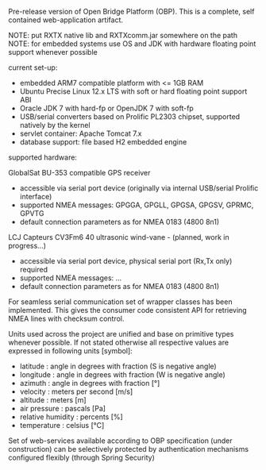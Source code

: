 Pre-release version of Open Bridge Platform (OBP).
This is a complete, self contained web-application artifact.

NOTE: put RXTX native lib and RXTXcomm.jar somewhere on the path
NOTE: for embedded systems use OS and JDK with hardware floating point support whenever possible

current set-up:

- embedded ARM7 compatible platform with <= 1GB RAM
- Ubuntu Precise Linux 12.x LTS with soft or hard floating point support ABI
- Oracle JDK 7 with hard-fp or OpenJDK 7 with soft-fp
- USB/serial converters based on Prolific PL2303 chipset, supported natively by the kernel
- servlet container: Apache Tomcat 7.x
- database support: file based H2 embedded engine

supported hardware:

GlobalSat BU-353 compatible GPS receiver
- accessible via serial port device (originally via internal USB/serial Prolific interface)
- supported NMEA messages: GPGGA, GPGLL, GPGSA, GPGSV, GPRMC, GPVTG
- default connection parameters as for NMEA 0183 (4800 8n1)

LCJ Capteurs CV3Fm6 40 ultrasonic wind-vane - (planned, work in progress...)
- accessible via serial port device, physical serial port (Rx,Tx only) required
- supported NMEA messages: ...
- default connection parameters as for NMEA 0183 (4800 8n1)

For seamless serial communication set of wrapper classes has been implemented.
This gives the consumer code consistent API for retrieving NMEA lines with checksum control.

Units used across the project are unified and base on primitive types whenever possible.
If not stated otherwise all respective values are expressed in following units [symbol]:
- latitude : angle in degrees with fraction (S is negative angle)
- longitude : angle in degrees with fraction (W is negative angle)
- azimuth : angle in degrees with fraction [°]
- velocity : meters per second [m/s]
- altitude : meters [m]
- air pressure : pascals [Pa]
- relative humidity : percents [%]
- temperature : celsius [°C]

Set of web-services available according to OBP specification (under construction) can be selectively
protected by authentication mechanisms configured flexibly (through Spring Security)